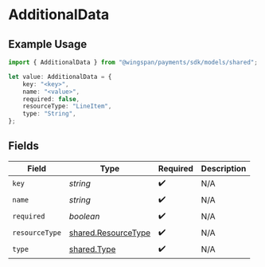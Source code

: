 # AdditionalData

## Example Usage

```typescript
import { AdditionalData } from "@wingspan/payments/sdk/models/shared";

let value: AdditionalData = {
    key: "<key>",
    name: "<value>",
    required: false,
    resourceType: "LineItem",
    type: "String",
};
```

## Fields

| Field                                                             | Type                                                              | Required                                                          | Description                                                       |
| ----------------------------------------------------------------- | ----------------------------------------------------------------- | ----------------------------------------------------------------- | ----------------------------------------------------------------- |
| `key`                                                             | *string*                                                          | :heavy_check_mark:                                                | N/A                                                               |
| `name`                                                            | *string*                                                          | :heavy_check_mark:                                                | N/A                                                               |
| `required`                                                        | *boolean*                                                         | :heavy_check_mark:                                                | N/A                                                               |
| `resourceType`                                                    | [shared.ResourceType](../../../sdk/models/shared/resourcetype.md) | :heavy_check_mark:                                                | N/A                                                               |
| `type`                                                            | [shared.Type](../../../sdk/models/shared/type.md)                 | :heavy_check_mark:                                                | N/A                                                               |